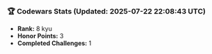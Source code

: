 ### 🏆 Codewars Stats (Updated: 2025-07-22 22:08:43 UTC)

- **Rank:** 8 kyu
- **Honor Points:** 3
- **Completed Challenges:** 1
